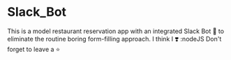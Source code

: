 # Slack_Bot
This is a model restaurant reservation app with an integrated Slack Bot 🤖 to eliminate the routine boring form-filling approach.
I think I ❣️ :nodeJS
Don't forget to leave a ⭐
